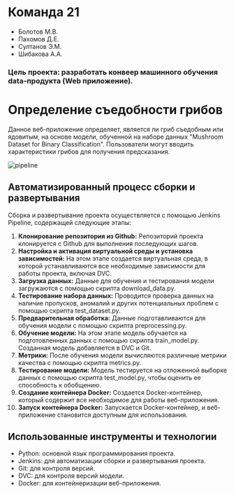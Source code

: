 # Команда 21
* Болотов М.В.
* Пахомов Д.Е.
* Султанов Э.М.
* Шибакова А.А.


### Цель проекта: разработать конвеер машинного обучения data-продукта (Web приложение).

# Определение съедобности грибов

Данное веб-приложение определяет, является ли гриб съедобным или ядовитым, на основе модели, обученной на наборе данных "Mushroom Dataset for Binary Classification". Пользователи могут вводить характеристики грибов для получения предсказания.

![pipeline](https://drive.google.com/uc?export=view&id=1rIlkQf-ZJLRWwECM978oiaD_IWBc9y3G)

## Автоматизированный процесс сборки и развертывания

Сборка и развертывание проекта осуществляется с помощью Jenkins Pipeline, содержащей следующие этапы:

1. **Клонирование репозитория из Github:** Репозиторий проекта клонируется с Github для выполнения последующих шагов.
2. **Настройка и активация виртуальной среды и установка зависимостей:** На этом этапе создается виртуальная среда, в которой устанавливаются все необходимые зависимости для работы проекта, включая DVC.
3. **Загрузка данных:** Данные для обучения и тестирования модели загружаются с помощью скрипта download_data.py.
4. **Тестирование набора данных:** Проводится проверка данных на наличие пропусков, аномалий и других потенциальных проблем с помощью скрипта test_dataset.py.
5. **Предварительная обработка:** Данные подготавливаются для обучения модели с помощью скрипта preprocessing.py.
6. **Обучение модели:** На этом этапе модель обучается на подготовленных данных с помощью скрипта train_model.py. Созданная модель добавляется в DVC и Git.
7. **Метрики:** После обучения модели вычисляются различные метрики качества с помощью скрипта metrics.py.
8. **Тестирование модели:** Модель тестируется на отложенной выборке данных с помощью скрипта test_model.py, чтобы оценить ее способность к обобщению.
9. **Создание контейнера Docker:** Создается Docker-контейнер, который содержит все необходимое для работы веб-приложения.
10. **Запуск контейнера Docker:** Запускается Docker-контейнер, и веб-приложение становится доступным для использования.

## Использованные инструменты и технологии

- Python: основной язык программирования проекта.
- Jenkins: для автоматизации сборки и развертывания проекта.
- Git: для контроля версий.
- DVC: для контроля версий модели.
- Docker: для контейнеризации веб-приложения.
